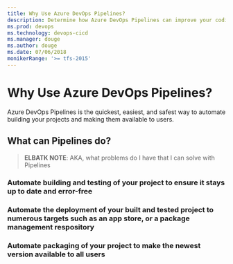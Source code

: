 ```yaml
---
title: Why Use Azure DevOps Pipelines?
description: Determine how Azure DevOps Pipelines can improve your coding environment and code delivery.
ms.prod: devops
ms.technology: devops-cicd
ms.manager: douge
ms.author: douge
ms.date: 07/06/2018
monikerRange: '>= tfs-2015'
---
```


# Why Use Azure DevOps Pipelines?

Azure DevOps Pipelines is the quickest, easiest, and safest way to automate building your projects and making them available to users.

## What can Pipelines do?

> **ELBATK NOTE**: AKA, what problems do I have that I can solve with Pipelines

### Automate building and testing of your project to ensure it stays up to date and error-free

### Automate the deployment of your built and tested project to numerous targets such as an app store, or a package management respository

### Automate packaging of your project to make the newest version available to all users

